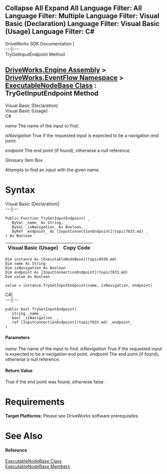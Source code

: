        

 Collapse All Expand All  Language Filter: All  Language Filter: Multiple  Language Filter: Visual Basic (Declaration) Language Filter: Visual Basic (Usage) Language Filter: C#  
---  
DriveWorks SDK Documentation  |   
---|---  
TryGetInputEndpoint Method   
  
[DriveWorks.Engine Assembly](topic2156.md) > [DriveWorks.EventFlow Namespace](topic6871.md) > [ExecutableNodeBase Class](topic6938.md) : TryGetInputEndpoint Method  
---  
  
Visual Basic (Declaration)    
Visual Basic (Usage)    
C# 

_name_
    The name of the input to find.

_isNavigation_
    True if the requested input is expected to be a navigation end point.

_endpoint_
    The end point (if found), otherwise a null reference.

Glossary Item Box

Attempts to find an input with the given name. 

# Syntax

Visual Basic (Declaration)|   
---|---  
      
    
    Public Function TryGetInputEndpoint( _
       ByVal _name_ As String, _
       ByVal _isNavigation_ As Boolean, _
       ByRef _endpoint_ As [InputConnectionEndpoint](topic7033.md) _
    ) As Boolean  
  
Visual Basic (Usage)| Copy Code  
---|---  
      
    
    Dim instance As [ExecutableNodeBase](topic6938.md)
    Dim name As String
    Dim isNavigation As Boolean
    Dim endpoint As [InputConnectionEndpoint](topic7033.md)
    Dim value As Boolean
     
    value = instance.TryGetInputEndpoint(name, isNavigation, endpoint)  
  
C#|   
---|---  
      
    
    public bool TryGetInputEndpoint( 
       string _name_ ,
       bool _isNavigation_ ,
       ref [InputConnectionEndpoint](topic7033.md) _endpoint_
    )  
  
#### Parameters

 _name_
    The name of the input to find.
_isNavigation_
    True if the requested input is expected to be a navigation end point.
_endpoint_
    The end point (if found), otherwise a null reference.

#### Return Value

True if the end point was found, otherwise false.

# Requirements

**Target Platforms:** Please see DriveWorks software prerequisites.

# See Also

#### Reference

[ExecutableNodeBase Class](topic6938.md)   
[ExecutableNodeBase Members](topic6939.md)


